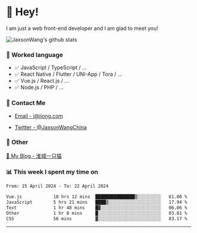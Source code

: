 # 👋 Hey!

I am just a web front-end developer and I am glad to meet you!

![JaxsonWang's github stats](https://github-readme-stats.vercel.app/api?username=JaxsonWang&&show_icons=true&&title_color=1abc9c&&icon_color=1abc9c)


### 📝 Worked language

- ✅ JavaScript / TypeScript / ...
- ✅ React Native / Flutter / UNI-App / Tora / ...
- ✅ Vue.js / React.js / ...
- ✅ Node.js / PHP / ...

### 📮 Contact Me

- [Email - i@iiong.com](mailto:i@iiong.com)

- [Twitter - @JaxsonWangChina](https://twitter.com/JaxsonWangChina)

### 🤪 Other

[📌 My Blog - 淮城一只猫](https://iiong.com)

### 📊 This week I spent my time on

<!--START_SECTION:waka-->

```txt
From: 15 April 2024 - To: 22 April 2024

Vue.js            18 hrs 12 mins  ███████████████▒░░░░░░░░░   61.00 %
JavaScript        5 hrs 21 mins   ████▒░░░░░░░░░░░░░░░░░░░░   17.94 %
Text              1 hr 48 mins    █▓░░░░░░░░░░░░░░░░░░░░░░░   06.06 %
Other             1 hr 8 mins     █░░░░░░░░░░░░░░░░░░░░░░░░   03.81 %
CSS               56 mins         ▓░░░░░░░░░░░░░░░░░░░░░░░░   03.17 %
```

<!--END_SECTION:waka-->

---
